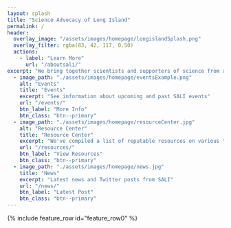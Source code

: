 ```yaml
---
layout: splash
title: "Science Advocacy of Long Island"
permalink: /
header:
  overlay_image: "/assets/images/homepage/longislandSplash.png"
  overlay_filter: rgba(83, 42, 117, 0.50)
  actions:
    - label: "Learn More"
      url: "/aboutsali/"
excerpt: "We bring together scientists and supporters of science from all backgrounds to promote scientific communication and encourage public engagement with science."
  - image_path: "./assets/images/homepage/eventsExample.png"
    alt: "Events"
    title: "Events"
    excerpt: "See information about upcoming and past SALI events"
    url: "/events/"
    btn_label: "More Info"
    btn_class: "btn--primary"
  - image_path: "./assets/images/homepage/resourceCenter.jpg"
    alt: "Resource Center"
    title: "Resource Center"
    excerpt: "We've compiled a list of reputable resources on various topics you've asked about. We've also compiled resources for kids, as well as books, podcasts, and general items of interest."
    url: "/resources/"
    btn_label: "View Resources"
    btn_class: "btn--primary"
  - image_path: "./assets/images/homepage/news.jpg"
    title: "News"
    excerpt: "Latest news and Twitter posts from SALI"
    url: "/news/"
    btn_label: "Latest Post"
    btn_class: "btn--primary"
---
```


{% include feature_row id="feature_row0" %}
